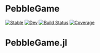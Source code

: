 # PebbleGame

[![Stable](https://img.shields.io/badge/docs-stable-blue.svg)](https://exAClior.github.io/PebbleGame.jl/stable/)
[![Dev](https://img.shields.io/badge/docs-dev-blue.svg)](https://exAClior.github.io/PebbleGame.jl/dev/)
[![Build Status](https://github.com/exAClior/PebbleGame.jl/actions/workflows/CI.yml/badge.svg?branch=main)](https://github.com/exAClior/PebbleGame.jl/actions/workflows/CI.yml?query=branch%3Amain)
[![Coverage](https://codecov.io/gh/exAClior/PebbleGame.jl/branch/main/graph/badge.svg)](https://codecov.io/gh/exAClior/PebbleGame.jl)
# PebbleGame.jl
